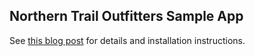## Northern Trail Outfitters Sample App

See [this blog post](https://developer.salesforce.com/blogs) for details and installation instructions.
